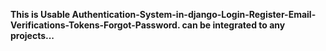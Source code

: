 **This is Usable Authentication-System-in-django-Login-Register-Email-Verifications-Tokens-Forgot-Password.
can be integrated to any projects...**
